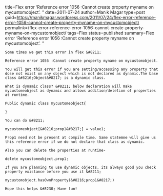 title=Flex error &#8216;Reference error 1056 :Cannot create property myname on mycustomobject&#8217;.	  &#8216;'
date=2011-07-24
author=Manik Magar
type=post
guid=https://manikmagar.wordpress.com/2011/07/24/flex-error-reference-error-1056-cannot-create-property-myname-on-mycustomobject/
permalink=/flex-error-reference-error-1056-cannot-create-property-myname-on-mycustomobject/
tags=Flex
status=published
summary=Flex error &#8216;Reference error 1056 :Cannot create property myname on mycustomobject&#8217;.	  &#8216;'
~~~~~~
Some times we get this error in flex &#8211;

Reference error 1056 :Cannot create property myname on mycustomobject.

You will get this error if you are setting/accessing any property that dose not exist on any object which is not declared as dynamic.The base class &#8216;Object&#8217; is a dynamic class. 

What is dynamic class? &#8211; below declaration will make mycustomeobject as dynamic and allows addition/deletion of properties at runtime. 

Public dynamic class mycustomeobject{

} 

You can do &#8211;
  
mycustomeobject[&#8216;prop1&#8217;] = value1; 

Prop1 need not be present at compile time. Same statemne will give us this reference error if we do not declare that class as dynamic.

Also you can delete the properties at runtime-

delete mycustomeobject.prop1;

If you are planning to use dynamic objects, its always good you check property existance before you use it &#8211;

mycustomobject.hasOwnProperty(&#8216;prop1&#8217;)

Hope this helps &#8230; Have fun!
